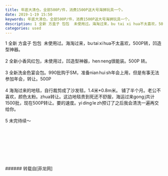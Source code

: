 ```yaml
---
title: 年底大清仓。全部500P/件，消费1500P送大号海狮玩具一个。
date: 2019-1-19 15:50
keywords: 年底大清仓。全部500P/件，消费1500P送大号海狮玩具一个。
description: 1 全新 方盒子 包包  未使用过。海淘过来，bu tai xi hua不太喜欢，500P转，凹造型神器。2 全新小香风红包，未使用过，凹造型神器，hen neng很能装。500P 转。3 全新洗金色宴会包。990批购于SM，准备nian hui sh年会上用，但是有事无法参加年会，转让。500P4 海淘过来的地毯，自行裁剪成了沙发毯，1.4米*0.8m米。 铺了半个月。老公不喜欢，颜色太粉。zhua转让。这边地毯贵到死还不舒服，海运过来gong j共计1500批，现在500P转让。要的速度。yi ding le zh预订了之后我会清洗一遍再交给你。5 未完待续～
categories: used
---
```

<td class="t_f" id="postmessage_2740972">

1 全新 方盒子 包包  未使用过。海淘过来，bu tai xi hua不太喜欢，500P转，凹造型神器。<br/>
<br/>
2 全新小香风红包，未使用过，凹造型神器，hen neng很能装。500P 转。<br/>
<br/>
3 全新洗金色宴会包。990批购于SM，准备nian hui sh年会上用，但是有事无法参加年会，转让。500P<br/>
<br/>
4 海淘过来的地毯，自行裁剪成了沙发毯，1.4米*0.8m米。 铺了半个月。老公不喜欢，颜色太粉。zhua转让。这边地毯贵到死还不舒服，海运过来gong j共计1500批，现在500P转让。要的速度。yi ding le zh预订了之后我会清洗一遍再交给你。<br/>
<br/>
5 未完待续～<br/>
<br/>
<img alt="" border="0" class="zoom" data-cf-modified-0fab987fa4c6da50f97d8320-="" file="http://www.flw.ph/data/appbyme/upload/image/201901/19/RkGdn0RFDNXW.jpg" id="aimg_dz9jq" lazyloadthumb="1" onclick="" onmouseover="" src="http://www.flw.ph/data/appbyme/upload/image/201901/19/RkGdn0RFDNXW.jpg"/><br/>
<br/>
<img alt="" border="0" class="zoom" data-cf-modified-0fab987fa4c6da50f97d8320-="" file="http://www.flw.ph/data/appbyme/upload/image/201901/19/5RRL7htN2aTH.jpg" id="aimg_OHnoL" lazyloadthumb="1" onclick="" onmouseover="" src="http://www.flw.ph/data/appbyme/upload/image/201901/19/5RRL7htN2aTH.jpg"/><br/>
<br/>
<img alt="" border="0" class="zoom" data-cf-modified-0fab987fa4c6da50f97d8320-="" file="http://www.flw.ph/data/appbyme/upload/image/201901/19/g2wRep1kJ9Ll.jpg" id="aimg_L9UxU" lazyloadthumb="1" onclick="" onmouseover="" src="http://www.flw.ph/data/appbyme/upload/image/201901/19/g2wRep1kJ9Ll.jpg"/><br/>
<br/>
<img alt="" border="0" class="zoom" data-cf-modified-0fab987fa4c6da50f97d8320-="" file="http://www.flw.ph/data/appbyme/upload/image/201901/19/syxbvAFMwAvM.jpg" id="aimg_Mzgwq" lazyloadthumb="1" onclick="" onmouseover="" src="http://www.flw.ph/data/appbyme/upload/image/201901/19/syxbvAFMwAvM.jpg"/><br/>
<br/>
<img alt="" border="0" class="zoom" data-cf-modified-0fab987fa4c6da50f97d8320-="" file="http://www.flw.ph/data/appbyme/upload/image/201901/19/En8HTeoKhH4Z.jpg" id="aimg_t4dea" lazyloadthumb="1" onclick="" onmouseover="" src="http://www.flw.ph/data/appbyme/upload/image/201901/19/En8HTeoKhH4Z.jpg"/><br/>
<br/>
<img alt="" border="0" class="zoom" data-cf-modified-0fab987fa4c6da50f97d8320-="" file="http://www.flw.ph/data/appbyme/upload/image/201901/19/YHzOZbocxbic.jpg" id="aimg_SD7yd" lazyloadthumb="1" onclick="" onmouseover="" src="http://www.flw.ph/data/appbyme/upload/image/201901/19/YHzOZbocxbic.jpg"/><br/>
<br/>
</td>
###### 转载自[菲龙网]